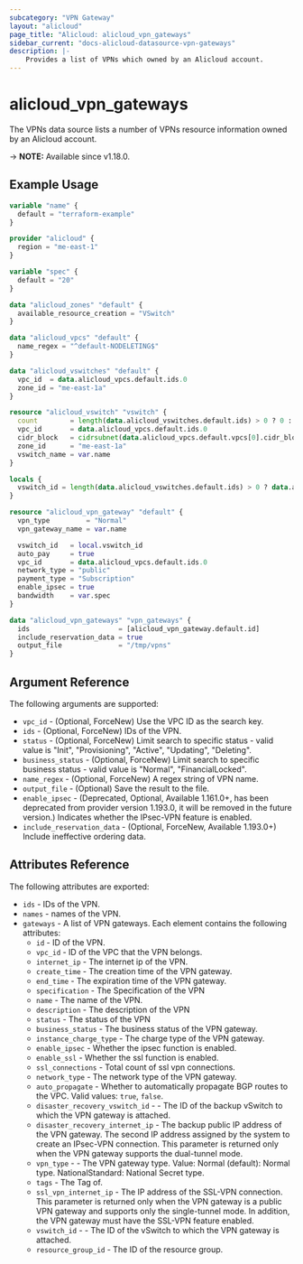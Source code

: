 ```yaml
---
subcategory: "VPN Gateway"
layout: "alicloud"
page_title: "Alicloud: alicloud_vpn_gateways"
sidebar_current: "docs-alicloud-datasource-vpn-gateways"
description: |-
    Provides a list of VPNs which owned by an Alicloud account.
---
```


# alicloud_vpn_gateways

The VPNs data source lists a number of VPNs resource information owned by an Alicloud account.

-> **NOTE:** Available since v1.18.0.

## Example Usage

```terraform
variable "name" {
  default = "terraform-example"
}

provider "alicloud" {
  region = "me-east-1"
}

variable "spec" {
  default = "20"
}

data "alicloud_zones" "default" {
  available_resource_creation = "VSwitch"
}

data "alicloud_vpcs" "default" {
  name_regex = "^default-NODELETING$"
}

data "alicloud_vswitches" "default" {
  vpc_id  = data.alicloud_vpcs.default.ids.0
  zone_id = "me-east-1a"
}

resource "alicloud_vswitch" "vswitch" {
  count        = length(data.alicloud_vswitches.default.ids) > 0 ? 0 : 1
  vpc_id       = data.alicloud_vpcs.default.ids.0
  cidr_block   = cidrsubnet(data.alicloud_vpcs.default.vpcs[0].cidr_block, 8, 8)
  zone_id      = "me-east-1a"
  vswitch_name = var.name
}

locals {
  vswitch_id = length(data.alicloud_vswitches.default.ids) > 0 ? data.alicloud_vswitches.default.ids[0] : concat(alicloud_vswitch.vswitch.*.id, [""])[0]
}

resource "alicloud_vpn_gateway" "default" {
  vpn_type         = "Normal"
  vpn_gateway_name = var.name

  vswitch_id   = local.vswitch_id
  auto_pay     = true
  vpc_id       = data.alicloud_vpcs.default.ids.0
  network_type = "public"
  payment_type = "Subscription"
  enable_ipsec = true
  bandwidth    = var.spec
}

data "alicloud_vpn_gateways" "vpn_gateways" {
  ids                      = [alicloud_vpn_gateway.default.id]
  include_reservation_data = true
  output_file              = "/tmp/vpns"
}
```

## Argument Reference

The following arguments are supported:

* `vpc_id` - (Optional, ForceNew) Use the VPC ID as the search key.
* `ids` - (Optional, ForceNew) IDs of the VPN.
* `status` - (Optional, ForceNew) Limit search to specific status - valid value is "Init", "Provisioning", "Active", "Updating", "Deleting".
* `business_status` - (Optional, ForceNew) Limit search to specific business status - valid value is "Normal", "FinancialLocked".
* `name_regex` - (Optional, ForceNew) A regex string of VPN name.
* `output_file` - (Optional) Save the result to the file.
* `enable_ipsec` - (Deprecated, Optional, Available 1.161.0+, has been deprecated from provider version 1.193.0, it will be removed in the future version.) Indicates whether the IPsec-VPN feature is enabled.
* `include_reservation_data` - (Optional, ForceNew, Available 1.193.0+) Include ineffective ordering data.

## Attributes Reference

The following attributes are exported:

* `ids` - IDs of the VPN.
* `names` - names of the VPN.
* `gateways` - A list of VPN gateways. Each element contains the following attributes:
  * `id` - ID of the VPN.
  * `vpc_id` - ID of the VPC that the VPN belongs.
  * `internet_ip` - The internet ip of the VPN.
  * `create_time` - The creation time of the VPN gateway.
  * `end_time` - The expiration time of the VPN gateway.
  * `specification` - The Specification of the VPN
  * `name` - The name of the VPN.
  * `description` - The description of the VPN
  * `status` - The status of the VPN
  * `business_status` - The business status of the VPN gateway.
  * `instance_charge_type` - The charge type of the VPN gateway.
  * `enable_ipsec` - Whether the ipsec function is enabled.
  * `enable_ssl` - Whether the ssl function is enabled.
  * `ssl_connections` - Total count of ssl vpn connections.
  * `network_type` - The network type of the VPN gateway.
  * `auto_propagate` - Whether to automatically propagate BGP routes to the VPC. Valid values: `true`, `false`.
  * `disaster_recovery_vswitch_id` - - The ID of the backup vSwitch to which the VPN gateway is attached.
  * `disaster_recovery_internet_ip` - The backup public IP address of the VPN gateway. The second IP address assigned by the system to create an IPsec-VPN connection. This parameter is returned only when the VPN gateway supports the dual-tunnel mode.
  * `vpn_type` - - The VPN gateway type. Value:  Normal (default): Normal type. NationalStandard: National Secret type.
  * `tags` - The Tag of.
  * `ssl_vpn_internet_ip` - The IP address of the SSL-VPN connection. This parameter is returned only when the VPN gateway is a public VPN gateway and supports only the single-tunnel mode. In addition, the VPN gateway must have the SSL-VPN feature enabled.
  * `vswitch_id` - - The ID of the vSwitch to which the VPN gateway is attached.
  * `resource_group_id` - The ID of the resource group.
